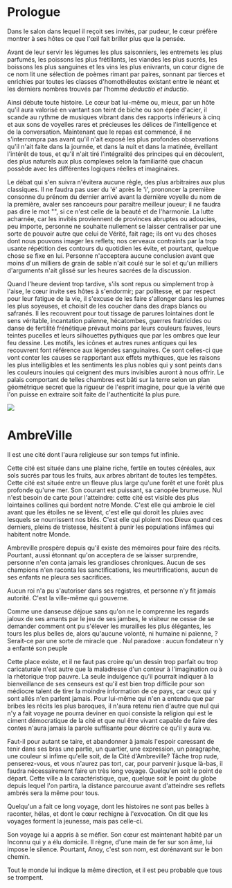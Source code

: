 Prologue 
==

Dans le salon dans lequel il reçoit ses invités, par pudeur, le cœur
préfère montrer à ses hôtes ce que l'œil fait briller plus que la
pensée.

Avant de leur servir les légumes les plus saisonniers, les entremets
les plus parfumés, les poissons les plus frétillants, les viandes les
plus sucrés, les boissons les plus sanguines et les vins les plus
enivrants, un cœur digne de ce nom lit une sélection de poèmes rimant
par paires, sonnant par tierces et enrichies par toutes les classes
d'homothéleutes existant entre le néant et les derniers nombres
trouvés par l'homme *deductio et inductio*.

Ainsi débute toute histoire. Le cœur bat lui-même ou, mieux, par un
hôte qu'il aura valorisé en vantant son teint de biche ou son épée
d'acier, il scande au rythme de musiques vibrant dans des rapports
inférieurs à cinq et aux sons de voyelles rares et précieuses les
délices de l'intelligence et de la conversation. Maintenant que le
repas est commencé, il ne s'interrompra pas avant qu'il n'ait exposé
les plus profondes observations qu'il n'ait faite dans la journée, et
dans la nuit et dans la matinée, éveillant l'intérêt de tous, et qu'il
n'ait tiré l'intégralité des principes qui en découlent, des plus
naturels aux plus complexes selon la familiarité que chacun possède
avec les différentes logiques réelles et imaginaires.

Le débat qui s'en suivra n'évitera aucune règle, des plus arbitraires
aux plus classiques. Il ne faudra pas user du 'é' après le 'i',
prononcer la première consonne du prénom du dernier arrivé avant la
dernière voyelle du nom de la première, avaler ses rancoeurs pour
paraître meilleur joueur; il ne faudra pas dire le mot "", si ce n'est
celle de la beauté et de l'harmonie. La lutte acharnée, car les
invités proviennent de provinces abruptes ou adoucies, peu importe,
personne ne souhaite nullement se laisser centraliser par une sorte de
pouvoir autre que celui de Vérité, fait rage; ils ont vu des choses
dont nous pouvons imager les reflets; nos cerveaux contraints par la
trop usante répétition des contours du quotidien les évite, et
pourtant, quelque chose se fixe en lui. Personne n'acceptera aucune
conclusion avant que moins d'un milliers de grain de sable n'ait coulé
sur le sol et qu'un milliers d'arguments n'ait glissé sur les heures
sacrées de la discussion.

Quand l'heure devient trop tardive, s'ils sont repus ou simplement
trop à l'aise, le cœur invite ses hôtes à s'endormir; par politesse,
et par respect pour leur fatigue de la vie, il s'excuse de les faire
s'allonger dans les plumes les plus soyeuses, et choisit de les
coucher dans des draps blancs ou safranés. Il les recouvrent pour tout
tissage de parures lointaines dont le sens véritable, incantation
païenne, hécatombes, guerres fratricides ou danse de fertilité
frénétique prévaut moins par leurs couleurs fauves, leurs teintes
pucelles et leurs silhouettes pythiques que par les ombres que leur
feu dessine. Les motifs, les icônes et autres runes antiques qui les
recouvrent font référence aux légendes sanguinaires. Ce sont celles-ci
que vont conter les causes se rapportant aux effets mythiques, que les
raisons les plus intelligibles et les sentiments les plus nobles qui y
sont peints dans les couleurs inouies qui ceignent des murs invisibles
auront à nous offrir. Le palais comportant de telles chambres est bâti
sur la terre selon un plan géométrique secret que la rigueur de
l'esprit imagine, pour que la vérité que l'on puisse en extraire soit
faite de l'authenticité la plus pure.

<span class="image fit"><img src="images/pic02.jpg"></span>

# AmbreVille

Il est une cité dont l'aura religieuse sur son temps fut infinie.

Cette cité est située dans une plaine riche, fertile en toutes
céréales, aux sols sucrés par tous les fruits, aux arbres abritant de
toutes les tempêtes. Cette cité est située entre un fleuve plus large
qu'une forêt et une forêt plus profonde qu'une mer. Son courant est
puissant, sa canopée brumeuse. Nul n'est besoin de carte pour
l'atteindre: cette cité est visible des plus lointaines collines qui
bordent notre Monde. C'est elle qui ambroie le ciel avant que les
étoiles ne se lèvent, c'est elle qui doroit les pluies avec lesquels
se nourrissent nos blés. C'est elle qui ploient nos Dieux quand ces
derniers, pleins de tristesse, hésitent à punir les populations
infâmes qui habitent notre Monde.

Ambreville prospère depuis qu'il existe des mémoires pour faire des
récits. Pourtant, aussi étonnant qu'on acceptera de se laisser
surprendre, personne n'en conta jamais les grandioses
chroniques. Aucun de ses champions n'en raconta les sanctifications,
les meurtrifications, aucun de ses enfants ne pleura ses
sacrifices. 

Aucun roi n'a pu s'autoriser dans ses registres, et personne n'y fit
jamais autorité. C'est la ville-même qui gouverne.

Comme une danseuse déjoue sans qu'on ne le comprenne les regards
jaloux de ses amants par le jeu de ses jambes, le visiteur ne cesse de
se demander comment ont pu s'élever les murailles les plus élégantes,
les tours les plus belles de, alors qu'aucune volonté, ni humaine ni
païenne, ? Serait-ce par une sorte de miracle que . Nul paradoxe :
aucun fondateur n'y a enfanté son peuple

Cette place existe, et il ne faut pas croire qu'un dessin trop parfait
ou trop caricaturale n'est autre que la maladresse d'un conteur à
l'imagination ou à la rhétorique trop pauvre. La seule indulgence
qu'il pourrait indiquer à la bienveillance de ses censeurs est qu'il
est bien trop difficile pour son médiocre talent de tirer la moindre
information de ce pays, car ceux qui y sont allés n'en parlent
jamais. Pour lui-même qui n'en a entendu que par bribes les récits les
plus baroques, il n'aura retenu rien d'autre que nul qui n'y a fait
voyage ne pourra deviner en quoi consiste la religion qui est le
ciment démocratique de la cité et que nul être vivant capable de faire
des contes n'aura jamais la parole suffisante pour décrire ce qu'il y
aura vu.

Faut-il pour autant se taire, et abandonner à jamais l'espoir
caressant de tenir dans ses bras une partie, un quartier, une
expression, un paragraphe, une couleur si infime qu'elle soit, de la
Cité d'Ambreville? Tâche trop rude, penserez-vous, et vous n'aurez pas
tort, car, pour parvenir jusque là-bas, il faudra nécessairement faire
un très long voyage. Quelqu'en soit le point de départ. Cette ville a
la caractéristique, que, quelque soit le point du globe depuis lequel
l'on partira, la distance parcourue avant d'atteindre ses reflets
ambrés sera la même pour tous.

Quelqu'un a fait ce long voyage, dont les histoires ne sont pas belles
à raconter, hélas, et dont le cœur rechigne à l'exvocation. On dit que
les voyages forment la jeunesse, mais pas celle-ci.

Son voyage lui a appris à se méfier. Son cœur est maintenant habité
par un Inconnu qui y a élu domicile. Il règne, d'une main de fer sur
son âme, lui impose le silence. Pourtant, Anoy, c'est son nom, est
dorénavant sur le bon chemin. 

Tout le monde lui indique la même direction, et il est peu probable
que tous se trompent.


